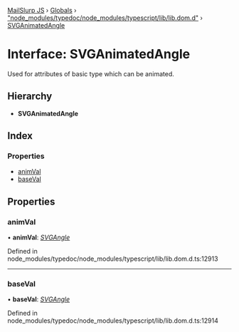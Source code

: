 [MailSlurp JS](../README.md) › [Globals](../globals.md) › ["node_modules/typedoc/node_modules/typescript/lib/lib.dom.d"](../modules/_node_modules_typedoc_node_modules_typescript_lib_lib_dom_d_.md) › [SVGAnimatedAngle](_node_modules_typedoc_node_modules_typescript_lib_lib_dom_d_.svganimatedangle.md)

# Interface: SVGAnimatedAngle

Used for attributes of basic type <angle> which can be animated.

## Hierarchy

* **SVGAnimatedAngle**

## Index

### Properties

* [animVal](_node_modules_typedoc_node_modules_typescript_lib_lib_dom_d_.svganimatedangle.md#animval)
* [baseVal](_node_modules_typedoc_node_modules_typescript_lib_lib_dom_d_.svganimatedangle.md#baseval)

## Properties

###  animVal

• **animVal**: *[SVGAngle](_node_modules_typedoc_node_modules_typescript_lib_lib_dom_d_.svgangle.md)*

Defined in node_modules/typedoc/node_modules/typescript/lib/lib.dom.d.ts:12913

___

###  baseVal

• **baseVal**: *[SVGAngle](_node_modules_typedoc_node_modules_typescript_lib_lib_dom_d_.svgangle.md)*

Defined in node_modules/typedoc/node_modules/typescript/lib/lib.dom.d.ts:12914

